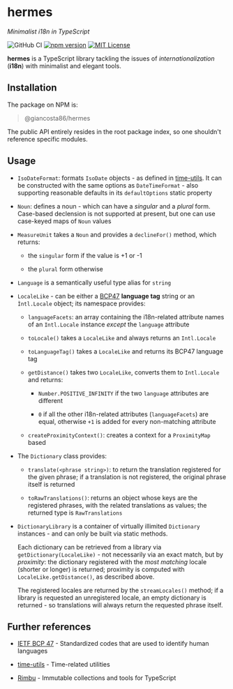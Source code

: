 # hermes

_Minimalist i18n in TypeScript_

![GitHub CI](https://github.com/giancosta86/hermes/actions/workflows/publish-to-npm.yml/badge.svg)
[![npm version](https://badge.fury.io/js/@giancosta86%2Fhermes.svg)](https://badge.fury.io/js/@giancosta86%2Fhermes)
[![MIT License](https://img.shields.io/badge/license-MIT-blue.svg?style=flat)](/LICENSE)

**hermes** is a TypeScript library tackling the issues of _internationalization_ (**i18n**) with minimalist and elegant tools.

## Installation

The package on NPM is:

> @giancosta86/hermes

The public API entirely resides in the root package index, so one shouldn't reference specific modules.

## Usage

- `IsoDateFormat`: formats `IsoDate` objects - as defined in [time-utils](https://github.com/giancosta86/time-utils). It can be constructed with the same options as `DateTimeFormat` - also supporting reasonable defaults in its `defaultOptions` static property

- `Noun`: defines a noun - which can have a _singular_ and a _plural_ form. Case-based declension is not supported at present, but one can use case-keyed maps of `Noun` values

- `MeasureUnit` takes a `Noun` and provides a `declineFor()` method, which returns:

  - the `singular` form if the value is +1 or -1

  - the `plural` form otherwise

- `Language` is a semantically useful type alias for `string`

- `LocaleLike` - can be either a [BCP47](https://en.wikipedia.org/wiki/IETF_language_tag) **language tag** string or an `Ìntl.Locale` object; its namespace provides:

  - `languageFacets`: an array containing the i18n-related attribute names of an `Intl.Locale` instance _except_ the `language` attribute

  - `toLocale()` takes a `LocaleLike` and always returns an `Intl.Locale`

  - `toLanguageTag()` takes a `LocaleLike` and returns its BCP47 language tag

  - `getDistance()` takes two `LocaleLike`, converts them to `Intl.Locale` and returns:

    - `Number.POSITIVE_INFINITY` if the two `language` attributes are different

    - `0` if all the other i18n-related attributes (`languageFacets`) are equal, otherwise `+1` is added for every non-matching attribute

  - `createProximityContext()`: creates a context for a `ProximityMap` based

- The `Dictionary` class provides:

  - `translate(<phrase string>)`: to return the translation registered for the given phrase; if a translation is not registered, the original phrase itself is returned

  - `toRawTranslations()`: returns an object whose keys are the registered phrases, with the related translations as values; the returned type is `RawTranslations`

- `DictionaryLibrary` is a container of virtually illimited `Dictionary` instances - and can only be built via static methods.

  Each dictionary can be retrieved from a library via `getDictionary(LocaleLike)` - not necessarily via an exact match, but by _proximity_: the dictionary registered with the _most matching_ locale (shorter or longer) is returned; proximity is computed with `LocaleLike.getDistance()`, as described above.

  The registered locales are returned by the `streamLocales()` method; if a library is requested an unregistered locale, an empty dictionary is returned - so translations will always return the requested phrase itself.

## Further references

- [IETF BCP 47](https://en.wikipedia.org/wiki/IETF_language_tag) - Standardized codes that are used to identify human languages

- [time-utils](https://github.com/giancosta86/time-utils) - Time-related utilities

- [Rimbu](https://rimbu.org/) - Immutable collections and tools for TypeScript
